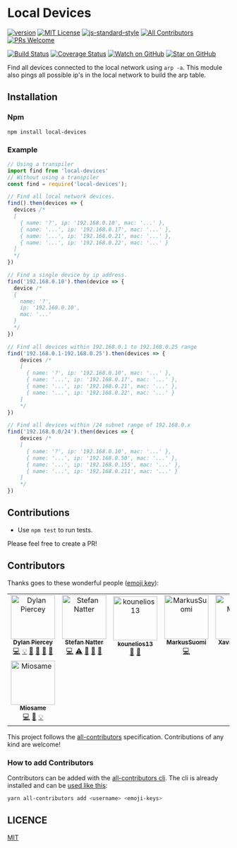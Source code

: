 # Local Devices

[![version][version-badge]][package]
[![MIT License][license-badge]][licence]
[![js-standard-style](https://img.shields.io/badge/code%20style-standard-brightgreen.svg)](http://standardjs.com/)
[![All Contributors](https://img.shields.io/badge/all_contributors-7-orange.svg?style=flat-square)](#contributors)
[![PRs Welcome][prs-badge]][prs]

[![Build Status][build-badge]][build]
[![Coverage Status][coverage-badge]][coverage]
[![Watch on GitHub][github-watch-badge]][github-watch]
[![Star on GitHub][github-star-badge]][github-star]

Find all devices connected to the local network using `arp -a`.
This module also pings all possible ip's in the local network to build the arp table.

## Installation

### Npm

```console
npm install local-devices
```

### Example

```javascript
// Using a transpiler
import find from 'local-devices'
// Without using a transpiler
const find = require('local-devices');

// Find all local network devices.
find().then(devices => {
  devices /*
  [
    { name: '?', ip: '192.168.0.10', mac: '...' },
    { name: '...', ip: '192.168.0.17', mac: '...' },
    { name: '...', ip: '192.168.0.21', mac: '...' },
    { name: '...', ip: '192.168.0.22', mac: '...' }
  ]
  */
})

// Find a single device by ip address.
find('192.168.0.10').then(device => {
  device /*
  {
    name: '?',
    ip: '192.168.0.10',
    mac: '...'
  }
  */
})

// Find all devices within 192.168.0.1 to 192.168.0.25 range
find('192.168.0.1-192.168.0.25').then(devices => {
    devices /*
    [
      { name: '?', ip: '192.168.0.10', mac: '...' },
      { name: '...', ip: '192.168.0.17', mac: '...' },
      { name: '...', ip: '192.168.0.21', mac: '...' },
      { name: '...', ip: '192.168.0.22', mac: '...' }
    ]
    */
})

// Find all devices within /24 subnet range of 192.168.0.x
find('192.168.0.0/24').then(devices => {
    devices /*
    [
      { name: '?', ip: '192.168.0.10', mac: '...' },
      { name: '...', ip: '192.168.0.50', mac: '...' },
      { name: '...', ip: '192.168.0.155', mac: '...' },
      { name: '...', ip: '192.168.0.211', mac: '...' }
    ]
    */
})
```

## Contributions

* Use `npm test` to run tests.

Please feel free to create a PR!

## Contributors

Thanks goes to these wonderful people ([emoji key][emojis]):

<!-- ALL-CONTRIBUTORS-LIST:START - Do not remove or modify this section -->
<!-- prettier-ignore-start -->
<!-- markdownlint-disable -->
<table>
  <tr>
    <td align="center"><a href="https://twitter.com/dylan_piercey"><img src="https://avatars2.githubusercontent.com/u/4985201?v=4" width="100px;" alt="Dylan Piercey"/><br /><sub><b>Dylan Piercey</b></sub></a><br /><a href="https://github.com/DylanPiercey/local-devices/commits?author=DylanPiercey" title="Code">💻</a> <a href="#example-DylanPiercey" title="Examples">💡</a> <a href="#review-DylanPiercey" title="Reviewed Pull Requests">👀</a> <a href="https://github.com/DylanPiercey/local-devices/commits?author=DylanPiercey" title="Documentation">📖</a> <a href="#ideas-DylanPiercey" title="Ideas, Planning, & Feedback">🤔</a> <a href="#question-DylanPiercey" title="Answering Questions">💬</a></td>
    <td align="center"><a href="http://twitter.com/natterstefan"><img src="https://avatars2.githubusercontent.com/u/1043668?v=4" width="100px;" alt="Stefan Natter"/><br /><sub><b>Stefan Natter</b></sub></a><br /><a href="https://github.com/DylanPiercey/local-devices/commits?author=natterstefan" title="Code">💻</a> <a href="https://github.com/DylanPiercey/local-devices/commits?author=natterstefan" title="Tests">⚠️</a> <a href="https://github.com/DylanPiercey/local-devices/issues?q=author%3Anatterstefan" title="Bug reports">🐛</a> <a href="https://github.com/DylanPiercey/local-devices/commits?author=natterstefan" title="Documentation">📖</a> <a href="#ideas-natterstefan" title="Ideas, Planning, & Feedback">🤔</a></td>
    <td align="center"><a href="https://github.com/kounelios13"><img src="https://avatars3.githubusercontent.com/u/11466138?v=4" width="100px;" alt="kounelios13"/><br /><sub><b>kounelios13</b></sub></a><br /><a href="https://github.com/DylanPiercey/local-devices/issues?q=author%3Akounelios13" title="Bug reports">🐛</a> <a href="https://github.com/DylanPiercey/local-devices/commits?author=kounelios13" title="Documentation">📖</a></td>
    <td align="center"><a href="https://github.com/MarkusSuomi"><img src="https://avatars3.githubusercontent.com/u/5594334?v=4" width="100px;" alt="MarkusSuomi"/><br /><sub><b>MarkusSuomi</b></sub></a><br /><a href="https://github.com/DylanPiercey/local-devices/commits?author=MarkusSuomi" title="Code">💻</a></td>
    <td align="center"><a href="http://nolazybits.com"><img src="https://avatars1.githubusercontent.com/u/214998?v=4" width="100px;" alt="Xavier Martin"/><br /><sub><b>Xavier Martin</b></sub></a><br /><a href="https://github.com/DylanPiercey/local-devices/commits?author=nolazybits" title="Code">💻</a></td>
    <td align="center"><a href="https://me.howel52.com/"><img src="https://avatars0.githubusercontent.com/u/9854818?v=4" width="100px;" alt="howel52"/><br /><sub><b>howel52</b></sub></a><br /><a href="https://github.com/DylanPiercey/local-devices/commits?author=howel52" title="Code">💻</a> <a href="https://github.com/DylanPiercey/local-devices/issues?q=author%3Ahowel52" title="Bug reports">🐛</a></td>
    <td align="center"><a href="https://github.com/LucaSoldi"><img src="https://avatars0.githubusercontent.com/u/5584781?v=4" width="100px;" alt="LucaSoldi"/><br /><sub><b>LucaSoldi</b></sub></a><br /><a href="https://github.com/DylanPiercey/local-devices/commits?author=LucaSoldi" title="Code">💻</a> <a href="https://github.com/DylanPiercey/local-devices/issues?q=author%3ALucaSoldi" title="Bug reports">🐛</a></td>
  </tr>
  <tr>
    <td align="center"><a href="https://github.com/Miosame"><img src="https://avatars1.githubusercontent.com/u/8201077?v=4" width="100px;" alt="Miosame"/><br /><sub><b>Miosame</b></sub></a><br /><a href="https://github.com/DylanPiercey/local-devices/commits?author=Miosame" title="Code">💻</a> <a href="https://github.com/DylanPiercey/local-devices/commits?author=Miosame" title="Documentation">📖</a> <a href="#example-Miosame" title="Examples">💡</a></td>
  </tr>
</table>

<!-- markdownlint-enable -->
<!-- prettier-ignore-end -->
<!-- ALL-CONTRIBUTORS-LIST:END -->

This project follows the [all-contributors][all-contributors] specification.
Contributions of any kind are welcome!

### How to add Contributors

Contributors can be added with the [all-contributors cli](https://allcontributors.org/docs/en/cli/installation).
The cli is already installed and can be [used like this](https://allcontributors.org/docs/en/bot/usage):

```bash
yarn all-contributors add <username> <emoji-keys>
```

## LICENCE

[MIT](LICENCE)

[package]: https://www.npmjs.com/package/local-devices
[licence]: https://github.com/DylanPiercey/local-devices/blob/master/LICENCE
[prs]: http://makeapullrequest.com
[github-watch]: https://github.com/DylanPiercey/local-devices/watchers
[github-star]: https://github.com/DylanPiercey/local-devices/stargazers
[github-watch-badge]: https://img.shields.io/github/watchers/DylanPiercey/local-devices.svg?style=social
[github-star-badge]: https://img.shields.io/github/stars/DylanPiercey/local-devices.svg?style=social
[version-badge]: https://img.shields.io/npm/v/local-devices.svg?style=flat-square
[license-badge]: https://img.shields.io/npm/l/local-devices.svg?style=flat-square
[prs-badge]: https://img.shields.io/badge/PRs-welcome-brightgreen.svg?style=flat-square
[emojis]: https://github.com/kentcdodds/all-contributors#emoji-key
[all-contributors]: https://github.com/kentcdodds/all-contributors

[build-badge]: https://travis-ci.org/DylanPiercey/local-devices.svg?branch=master
[build]: https://travis-ci.org/DylanPiercey/local-devices
[coverage-badge]: https://coveralls.io/repos/github/DylanPiercey/local-devices/badge.svg?branch=master
[coverage]: https://coveralls.io/github/DylanPiercey/local-devices?branch=master
